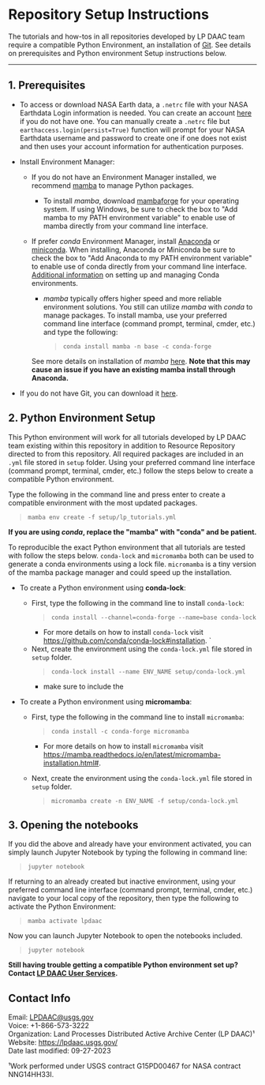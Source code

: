 # Repository Setup Instructions

The tutorials and how-tos in all repositories developed by LP DAAC team require a compatible Python Environment, an installation of [Git](https://git-scm.com/downloads). See details on prerequisites and Python environment Setup instructions below. 

---

## 1. Prerequisites

+ To access or download NASA Earth data, a `.netrc` file with your NASA Earthdata Login information is needed. You can create an account [here](https://urs.earthdata.nasa.gov/users/new) if you do not have one. You can manually create a `.netrc` file but `earthaccess.login(persist=True)` function will prompt for your NASA Earthdata username and password to create one if one does not exist and then uses your account information for  authentication purposes. 

+ Install Environment Manager:
  
  + If you do not have an Environment Manager installed, we recommend [mamba](https://mamba.readthedocs.io/en/latest/) to manage Python packages.
    + To install *mamba*, download [mambaforge](https://github.com/conda-forge/miniforge#mambaforge) for your operating system. If using Windows, be sure to check the box to "Add mamba to my PATH environment variable" to enable use of mamba directly from your command line interface. 
  

  + If prefer *conda* Environment Manager, install [Anaconda](https://www.anaconda.com/products/distribution) or [miniconda](https://docs.conda.io/en/latest/miniconda.html). When installing, Anaconda or Miniconda be sure to check the box to "Add Anaconda to my PATH environment variable" to enable use of conda directly from your command line interface. [Additional information](https://conda.io/docs/user-guide/tasks/manage-environments.html) on setting up and managing Conda environments.  

    + *mamba* typically offers higher speed and more reliable environment solutions. You still can utilize *mamba* with *conda* to manage packages. To install mamba, use your preferred command line interface (command prompt, terminal, cmder, etc.) and type the following:
        > `conda install mamba -n base -c conda-forge` 

    See more details on installation of *mamba* [here](https://mamba.readthedocs.io/en/latest/mamba-installation.html#mamba-install). 
    **Note that this may cause an issue if you have an existing mamba install through Anaconda.** 
    

+ If you do not have Git, you can download it [here](https://git-scm.com/downloads). 
 

## 2. Python Environment Setup  

This Python environment will work for all tutorials developed by LP DAAC team existing within this repository in addition to Resource Repository directed to from this repository.  All required packages are included in an `.yml` file stored in `setup` folder. Using your preferred command line interface (command prompt, terminal, cmder, etc.) follow the steps below to create a compatible Python environment.

Type the following in the command line and press enter to create a compatible environment with the most updated packages.
> `mamba env create -f setup/lp_tutorials.yml`  

**If you are using *conda*, replace the "mamba" with "conda" and be patient.**

To reproducible the exact Python environment that all tutorials are tested with follow the steps below. `conda-lock` and `micromamba` both can be used to generate a conda environments using a lock file. `micromamba` is a tiny version of the mamba package manager and could speed up the installation. 

- To create a Python environment using **conda-lock**:
  - First, type the following in the command line to install `conda-lock`:
    > `conda install --channel=conda-forge --name=base conda-lock`
    - For more details on how to install `conda-lock` visit https://github.com/conda/conda-lock#installation. 
`   
  - Next, create the environment using the `conda-lock.yml` file stored in `setup` folder.
    >  `conda-lock install --name ENV_NAME setup/conda-lock.yml`
    - make sure to include the 

- To create a Python environment using **micromamba**:
  - First, type the following in the command line to install `micromamba`:
    > `conda install -c conda-forge micromamba`
    - For more details on how to install `micromamba` visit https://mamba.readthedocs.io/en/latest/micromamba-installation.html#. 

  - Next, create the environment using the `conda-lock.yml` file stored in `setup` folder.
    > `micromamba create -n ENV_NAME -f setup/conda-lock.yml`


## 3. Opening the notebooks

If you did the above and already have your environment activated, you can simply launch Jupyter Notebook by typing the following in command line:

> `jupyter notebook`

If returning to an already created but inactive environment, using your preferred command line interface (command prompt, terminal, cmder, etc.) navigate to your local copy of the repository, then type the following to activate the Python Environment:

> `mamba activate lpdaac`  

Now you can launch Jupyter Notebook to open the notebooks included.

> `jupyter notebook`  

**Still having trouble getting a compatible Python environment set up? Contact [LP DAAC User Services](https://lpdaac.usgs.gov/lpdaac-contact-us/).**  

## Contact Info  

Email: <LPDAAC@usgs.gov>  
Voice: +1-866-573-3222  
Organization: Land Processes Distributed Active Archive Center (LP DAAC)¹  
Website: <https://lpdaac.usgs.gov/>  
Date last modified: 09-27-2023  

¹Work performed under USGS contract G15PD00467 for NASA contract NNG14HH33I.  


